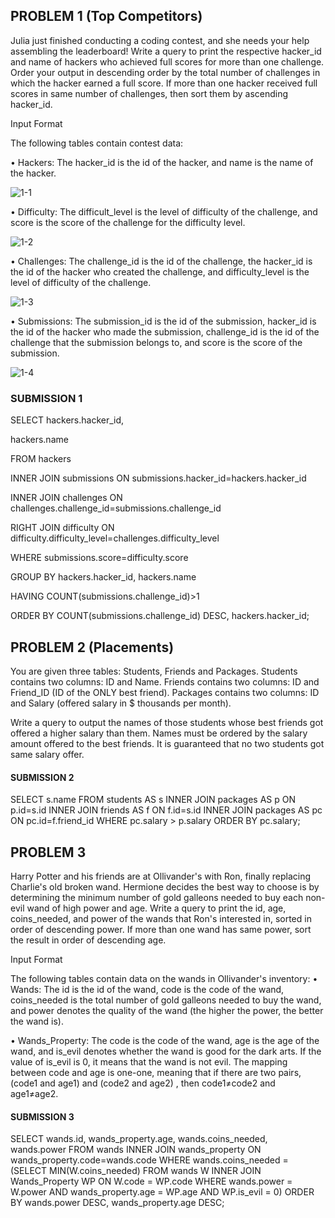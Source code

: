 ## PROBLEM 1 (Top Competitors)

Julia just finished conducting a coding contest, and she needs your help assembling the leaderboard! Write a query to print the respective hacker_id and name of hackers who achieved full scores for more than one challenge. Order your output in descending order by the total number of challenges in which the hacker earned a full score. If more than one hacker received full scores in same number of challenges, then sort them by ascending hacker_id.
 
Input Format

The following tables contain contest data:

•	Hackers: The hacker_id is the id of the hacker, and name is the name of the hacker. 

![1-1](https://user-images.githubusercontent.com/49323906/213239012-000c8cf6-42f0-4d23-a36a-85d876e73859.png)

•	Difficulty: The difficult_level is the level of difficulty of the challenge, and score is the score of the challenge for the difficulty level. 

![1-2](https://user-images.githubusercontent.com/49323906/213239081-abfd4be2-b1b3-4d54-9fd0-079192e7a533.png)

•	Challenges: The challenge_id is the id of the challenge, the hacker_id is the id of the hacker who created the challenge, and difficulty_level is the level of difficulty of the challenge. 

![1-3](https://user-images.githubusercontent.com/49323906/213239139-c8983fff-89bc-4b19-884c-6cec0c195bd4.png)

•	Submissions: The submission_id is the id of the submission, hacker_id is the id of the hacker who made the submission, challenge_id is the id of the challenge that the submission belongs to, and score is the score of the submission. 

 ![1-4](https://user-images.githubusercontent.com/49323906/213239190-d779dc6f-71dc-4be3-badb-993b42b953ce.png)


### SUBMISSION 1


SELECT hackers.hacker_id,

  hackers.name
        
FROM hackers

  INNER JOIN submissions ON submissions.hacker_id=hackers.hacker_id
    
  INNER JOIN challenges ON challenges.challenge_id=submissions.challenge_id
    
RIGHT JOIN difficulty ON difficulty.difficulty_level=challenges.difficulty_level
    
WHERE submissions.score=difficulty.score

GROUP BY hackers.hacker_id, hackers.name

HAVING COUNT(submissions.challenge_id)>1

ORDER BY COUNT(submissions.challenge_id) DESC, hackers.hacker_id;






## PROBLEM 2 (Placements)

You are given three tables: Students, Friends and Packages. Students contains two columns: ID and Name. Friends contains two columns: ID and Friend_ID (ID of the ONLY best friend). Packages contains two columns: ID and Salary (offered salary in $ thousands per month).
 
Write a query to output the names of those students whose best friends got offered a higher salary than them. Names must be ordered by the salary amount offered to the best friends. It is guaranteed that no two students got same salary offer.

#### SUBMISSION 2

SELECT s.name
FROM students AS s
INNER JOIN packages AS p ON p.id=s.id
INNER JOIN friends AS f ON f.id=s.id
INNER JOIN packages AS pc ON pc.id=f.friend_id
WHERE pc.salary > p.salary
ORDER BY pc.salary;



## PROBLEM 3 

Harry Potter and his friends are at Ollivander's with Ron, finally replacing Charlie's old broken wand.
Hermione decides the best way to choose is by determining the minimum number of gold galleons needed to buy each non-evil wand of high power and age. Write a query to print the id, age, coins_needed, and power of the wands that Ron's interested in, sorted in order of descending power. If more than one wand has same power, sort the result in order of descending age.

Input Format

The following tables contain data on the wands in Ollivander's inventory:
•	Wands: The id is the id of the wand, code is the code of the wand, coins_needed is the total number of gold galleons needed to buy the wand, and power denotes the quality of the wand (the higher the power, the better the wand is).
 
•	Wands_Property: The code is the code of the wand, age is the age of the wand, and is_evil denotes whether the wand is good for the dark arts. If the value of is_evil is 0, it means that the wand is not evil. The mapping between code and age is one-one, meaning that if there are two pairs, (code1 and age1)  and (code2 and age2) , then code1≠code2 and age1≠age2.
 
#### SUBMISSION 3

SELECT wands.id,
       wands_property.age,
       wands.coins_needed,
       wands.power
FROM wands
INNER JOIN wands_property ON wands_property.code=wands.code
WHERE wands.coins_needed = (SELECT MIN(W.coins_needed)
                        FROM wands W INNER JOIN Wands_Property WP
                        ON W.code = WP.code
                        WHERE wands.power = W.power AND 
                        wands_property.age = WP.age AND WP.is_evil = 0)
ORDER BY wands.power DESC, wands_property.age DESC;
